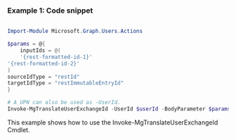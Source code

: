 ### Example 1: Code snippet

```powershell

Import-Module Microsoft.Graph.Users.Actions

$params = @{
	inputIds = @(
	'{rest-formatted-id-1}'
'{rest-formatted-id-2}'
)
sourceIdType = "restId"
targetIdType = "restImmutableEntryId"
}

# A UPN can also be used as -UserId.
Invoke-MgTranslateUserExchangeId -UserId $userId -BodyParameter $params

```
This example shows how to use the Invoke-MgTranslateUserExchangeId Cmdlet.

